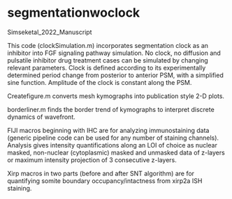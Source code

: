 # segmentationwoclock
Simseketal_2022_Manuscript

This code (clockSimulation.m) incorporates segmentation clock as an inhibitor into FGF signaling pathway simulation. No clock, no diffusion and pulsatile inhibitor drug treatment cases can be simulated by changing relevant parameters. Clock is defined according to its experimentally determined period change from posterior to anterior PSM, with a simplified sine function. Amplitude of the clock is constant along the PSM.

Createfigure.m converts mesh kymographs into publication style 2-D plots.

borderliner.m finds the border trend of kymographs to interpret discrete dynamics of wavefront.

FIJI macros beginning with IHC are for analyzing immunostaining data (generic pipeline code can be used for any number of staining channels). Analysis gives intensity quantifications along an LOI of choice as nuclear masked, non-nuclear (cytoplasmic) masked and unmasked data of z-layers or maximum intensity projection of 3 consecutive z-layers.

Xirp macros in two parts (before and after SNT algorithm) are for quantifying somite boundary occupancy/intactness from xirp2a ISH staining. 
